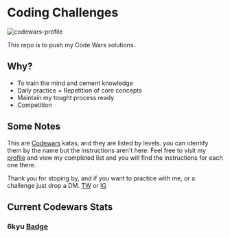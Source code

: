# Coding Challenges

<img alt='codewars-profile' src='https://github.com/efs0-cod3/efs0-CodeWars/blob/main/codewars.png'>

This repo is to push my Code Wars solutions.


## Why?

* To train the mind and cement knowledge
* Daily practice = Repetition of core concepts
* Maintain my tought process ready 
* Competition


## Some Notes

This are [Codewars](https://codewars.com) katas, and they are listed by levels. you can identify them by the name but the instructions aren't here. Feel free to visit my [profile](https://www.codewars.com/users/efs0-cod3/completed) and view my completed list and you will find the instructions for each one there.

Thank you for stoping by, and if you want to practice with me, or a challenge just drop a DM.
[TW](https://twitter.com/efs0_code) or [IG](https://www.instagram.com/efs0cod3/)

## Current Codewars Stats

### 6kyu [Badge](https://www.codewars.com/users/efs0-cod3/badges/large)
